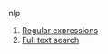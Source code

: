 nlp

1. [Regular expressions](https://github.com/Marciniec/nlp/blob/master/1-regexp/1-regexp.ipynb)
2. [Full text search](https://github.com/Marciniec/nlp/blob/master/2-fts/2-fts.ipynb) 
